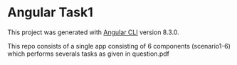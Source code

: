 # Angular Task1

This project was generated with [Angular CLI](https://github.com/angular/angular-cli) version 8.3.0.

This repo consists of a single app consisting of 6 components (scenario1-6) which performs severals tasks as given in question.pdf
